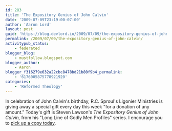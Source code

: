 ```yaml
---
id: 283
title: 'The Expository Genius of John Calvin'
date: '2009-07-09T23:19:00-07:00'
author: 'Aaron Lord'
layout: post
guid: 'https://blog.devlord.io/2009/07/09/the-expository-genius-of-john-calvin/'
permalink: /2009/07/09/the-expository-genius-of-john-calvin/
activitypub_status:
    - federated
blogger_blog:
    - mustfollow.blogspot.com
blogger_author:
    - Aaron
blogger_f316279e632a22cbc8478bd21b80f9b4_permalink:
    - '6176005875778921920'
categories:
    - 'Reformed Theology'
---
```


<a href="http://www.ligonier.org/blog/EXP03_book_flat_web.jpg.jpeg"><img src="http://www.ligonier.org/blog/EXP03_book_flat_web.jpg.jpeg" border="0" alt="" /></a>In celebration of John Calvin's birthday, R.C. Sproul's Ligonier Ministries is giving away a special gift every day this week "for a donation of any amount."  Today's gift is Steven Lawson's <i>The Expository Genius of John Calvin, </i>from his "Long Line of Godly Men Profiles" series.  I encourage you to <a href="http://rymoffer.com/">pick up a copy today</a>.